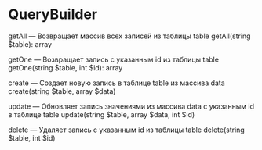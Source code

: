 # QueryBuilder


getAll — Возвращает массив всех записей из таблицы table
getAll(string $table): array

getOne — Возвращает запись с указанным id из таблицы table
getOne(string $table, int $id): array

create — Создает новую запись в таблице table из массива data
create(string $table, array $data) 

update — Обновляет запись значениями из массива data с указанным id в таблице table 
update(string $table, array $data, int $id)

delete — Удаляет запись с указанным id из таблицы table
delete(string $table, int $id)
